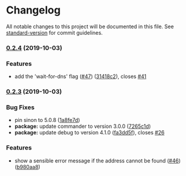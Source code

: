 # Changelog

All notable changes to this project will be documented in this file. See [standard-version](https://github.com/conventional-changelog/standard-version) for commit guidelines.

### [0.2.4](https://github.com/dwmkerr/wait-port/compare/v0.2.3...v0.2.4) (2019-10-03)


### Features

* add the 'wait-for-dns' flag ([#47](https://github.com/dwmkerr/wait-port/issues/47)) ([31418c2](https://github.com/dwmkerr/wait-port/commit/31418c2)), closes [#41](https://github.com/dwmkerr/wait-port/issues/41)

### [0.2.3](https://github.com/dwmkerr/wait-port/compare/v0.2.2...v0.2.3) (2019-10-03)


### Bug Fixes

* pin sinon to 5.0.8 ([1a8fe7d](https://github.com/dwmkerr/wait-port/commit/1a8fe7d))
* **package:** update commander to version 3.0.0 ([7265c1d](https://github.com/dwmkerr/wait-port/commit/7265c1d))
* **package:** update debug to version 4.1.0 ([fa3dd5f](https://github.com/dwmkerr/wait-port/commit/fa3dd5f)), closes [#26](https://github.com/dwmkerr/wait-port/issues/26)


### Features

* show a sensible error message if the address cannot be found ([#46](https://github.com/dwmkerr/wait-port/issues/46)) ([b980aa8](https://github.com/dwmkerr/wait-port/commit/b980aa8))
